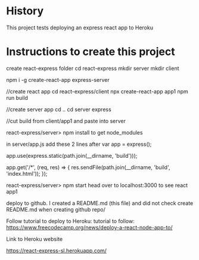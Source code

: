 # History

This project tests deploying an express react app to Heroku

# Instructions to create this project

create react-express folder
cd react-express
mkdir server
mkdir client

npm i -g create-react-app express-server

//create react app
cd react-express/client
npx create-react-app app1
npm run build

//create server app
cd ..
cd server
express

//cut build from client/app1 and paste into server

react-express/server> npm install to get node_modules

in server/app.js add these 2 lines after var app = express();

app.use(express.static(path.join(\_\_dirname, 'build')));

app.get('/\*', (req, res) => {
res.sendFile(path.join(\_\_dirname, 'build', 'index.html'));
});

react-express/server> npm start
head over to localhost:3000 to see react app1

deploy to github. I created a README.md (this file) and did not check create README.md when creating github repo/

Follow tutorial to deploy to Heroku:
tutorial to follow: https://www.freecodecamp.org/news/deploy-a-react-node-app-to/

Link to Heroku website

https://react-express-sl.herokuapp.com/
